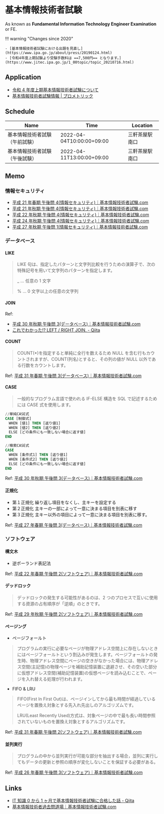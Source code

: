 # 基本情報技術者試験

As known as **Fundamental Information Technology Engineer Examination** or FE.

!!! warning "Changes since 2020"

    - [基本情報技術者試験における出題を見直し](https://www.ipa.go.jp/about/press/20190124.html)
    - [令和4年度上期試験より受験手数料は ==7,500円== となります。](https://www.jitec.ipa.go.jp/1_00topic/topic_20210716.html)

## Application

- [令和 4 年度上期基本情報技術者試験について](https://www.jitec.ipa.go.jp/1_02annai/r04-1fe_exam.html)
- [基本情報技術者試験情報 | プロメトリック](http://pf.prometric-jp.com/testlist/fe/index.html)

## Schedule

| Name                           | Time                      | Location       |
| ------------------------------ | ------------------------- | -------------- |
| 基本情報技術者試験（午前試験） | 2022-04-04T10:00:00+09:00 | 三軒茶屋駅南口 |
| 基本情報技術者試験（午後試験） | 2022-04-11T13:00:00+09:00 | 三軒茶屋駅南口 |

## Memo

### 情報セキュリティ

- [平成 21 年春期 午後問 4(情報セキュリティ)｜基本情報技術者試験.com](https://www.fe-siken.com/kakomon/21_haru/pm04.html)
- [平成 21 年秋期 午後問 4(情報セキュリティ)｜基本情報技術者試験.com](https://www.fe-siken.com/kakomon/21_aki/pm04.html)
- [平成 22 年秋期 午後問 4(情報セキュリティ)｜基本情報技術者試験.com](https://www.fe-siken.com/kakomon/22_aki/pm04.html)
- [平成 24 年秋期 午後問 4(情報セキュリティ)｜基本情報技術者試験.com](https://www.fe-siken.com/kakomon/24_aki/pm04.html)
- [平成 27 年秋期 午後問 1(情報セキュリティ)｜基本情報技術者試験.com](https://www.fe-siken.com/kakomon/27_aki/pm01.html)

### データベース

#### LIKE

> LIKE 句は、指定したパターンと文字列比較を行うための演算子で、次の特殊記号を用いて文字列のパターンを指定します。
>
> \_ … 任意の 1 文字
>
> % … 0 文字以上の任意の文字列

#### JOIN

Ref:

- [平成 30 年秋期 午後問 3(データベース)｜基本情報技術者試験.com](https://www.fe-siken.com/kakomon/30_aki/pm03.html)
- [これでわかった!? LEFT / RIGHT JOIN. - Qiita](https://qiita.com/zaburo/items/548b3c40fee68cd1e3b7)

#### COUNT

> COUNT(\*)を指定すると単純に全行を数えるため NULL を含む行もカウントされますが、COUNT(列名)とすると、その列の値が NULL 以外である行数をカウントします。

Ref: [平成 31 年春期 午後問 3(データベース)｜基本情報技術者試験.com](https://www.fe-siken.com/kakomon/31_haru/pm03.html)

#### CASE

> 一般的なプログラム言語で使われる IF-ELSE 構造を SQL で記述するためには CASE 式を使用します。

```sql
//単純CASE式
CASE [制御式]
　WHEN [値1] THEN [返り値1]
　WHEN [値2] THEN [返り値2]
　ELSE [どの条件にも一致しない場合に返す値]
END

//検索CASE式
CASE
　WHEN [条件式1] THEN [返り値1]
　WHEN [条件式2] THEN [返り値2]
　ELSE [どの条件にも一致しない場合に返す値]
END
```

Ref: [平成 30 年秋期 午後問 3(データベース)｜基本情報技術者試験.com](https://www.fe-siken.com/kakomon/30_aki/pm03.html)

#### 正規化

- 第１正規化
  繰り返し項目をなくし、主キーを設定する
- 第２正規化
  主キーの一部によって一意に決まる項目を別表に移す
- 第３正規化
  主キー以外の項目によって一意に決まる項目を別表に移す。

Ref: [平成 27 年春期 午後問 3(データベース)｜基本情報技術者試験.com](https://www.fe-siken.com/kakomon/27_haru/pm03.html)

### ソフトウェア

#### 構文木

- 逆ポーランド表記法

Ref: [平成 22 年春期 午後問 2(ソフトウェア)｜基本情報技術者試験.com](https://www.fe-siken.com/kakomon/22_haru/pm02.html)

#### デッドロック

> デッドロックの発生する可能性があるのは、2 つのプロセスで互いに使用する資源の占有順序が「逆順」のときです。

Ref: [平成 29 年秋期 午後問 2(ソフトウェア)｜基本情報技術者試験.com](https://www.fe-siken.com/kakomon/29_aki/pm02.html)

#### ページング

- ページフォールト

> プログラムの実行に必要なページが物理アドレス空間上に存在しないときにはページフォールトという割込みが発生します。ページフォールトの発生時、物理アドレス空間にページの空きがなかった場合には、物理アドレス空間(主記憶)の物理ページを補助記憶装置に退避させ、その空いた部分に仮想アドレス空間(補助記憶装置)の仮想ページを読み込むことで、ページを入れ替える処理が行われます。

- FIFO & LRU

> FIFO(First In First Out)は、ページインしてから最も時間が経過しているページを置換え対象とする先入れ先出しのアルゴリズムです。
>
> LRU(Least Recently Used)方式は、対象ページの中で最も長い時間参照されていないものを置換え対象とするアルゴリズムです。

Ref: [平成 31 年春期 午後問 2(ソフトウェア)｜基本情報技術者試験.com](https://www.fe-siken.com/kakomon/31_haru/pm02.html)

#### 並列実行

> プログラムの中から並列実行が可能な部分を抽出する場合，並列に実行してもデータの更新と参照の順序が変化しないことを保証する必要がある。

Ref: [平成 26 年春期 午後問 3(ソフトウェア)｜基本情報技術者試験.com](https://www.fe-siken.com/kakomon/26_haru/pm03.html)

## Links

- [IT 知識 0 から 1 ヶ月で基本情報技術者試験に合格した話 - Qiita](https://qiita.com/yusuke_blog1026/items/d6b079fa026ce6776773)
- [基本情報技術者過去問道場｜基本情報技術者試験.com](https://www.fe-siken.com/fekakomon.php)
